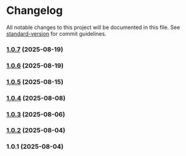 # Changelog

All notable changes to this project will be documented in this file. See [standard-version](https://github.com/conventional-changelog/standard-version) for commit guidelines.

### [1.0.7](https://github.com/cranleighschool/tailwind/compare/v1.0.6...v1.0.7) (2025-08-19)

### [1.0.6](https://github.com/cranleighschool/tailwind/compare/v1.0.5...v1.0.6) (2025-08-19)

### [1.0.5](https://github.com/cranleighschool/tailwind/compare/v1.0.4...v1.0.5) (2025-08-15)

### [1.0.4](https://github.com/cranleighschool/tailwind/compare/v1.0.3...v1.0.4) (2025-08-08)

### [1.0.3](https://github.com/cranleighschool/tailwind/compare/v1.0.2...v1.0.3) (2025-08-06)

### [1.0.2](https://github.com/cranleighschool/tailwind/compare/v1.0.1...v1.0.2) (2025-08-04)

### 1.0.1 (2025-08-04)
